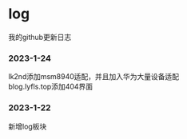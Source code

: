 # log
我的github更新日志
### 2023-1-24
lk2nd添加msm8940适配，并且加入华为大量设备适配  
blog.lyfls.top添加404界面  
### 2023-1-22
新增log板块
